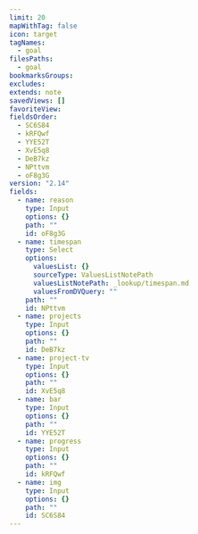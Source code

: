 ```yaml
---
limit: 20
mapWithTag: false
icon: target
tagNames:
  - goal
filesPaths:
  - goal
bookmarksGroups: 
excludes: 
extends: note
savedViews: []
favoriteView: 
fieldsOrder:
  - SC6S84
  - kRFQwf
  - YYE52T
  - XvE5q8
  - DeB7kz
  - NPttvm
  - oF8g3G
version: "2.14"
fields:
  - name: reason
    type: Input
    options: {}
    path: ""
    id: oF8g3G
  - name: timespan
    type: Select
    options:
      valuesList: {}
      sourceType: ValuesListNotePath
      valuesListNotePath: _lookup/timespan.md
      valuesFromDVQuery: ""
    path: ""
    id: NPttvm
  - name: projects
    type: Input
    options: {}
    path: ""
    id: DeB7kz
  - name: project-tv
    type: Input
    options: {}
    path: ""
    id: XvE5q8
  - name: bar
    type: Input
    options: {}
    path: ""
    id: YYE52T
  - name: progress
    type: Input
    options: {}
    path: ""
    id: kRFQwf
  - name: img
    type: Input
    options: {}
    path: ""
    id: SC6S84
---
```


